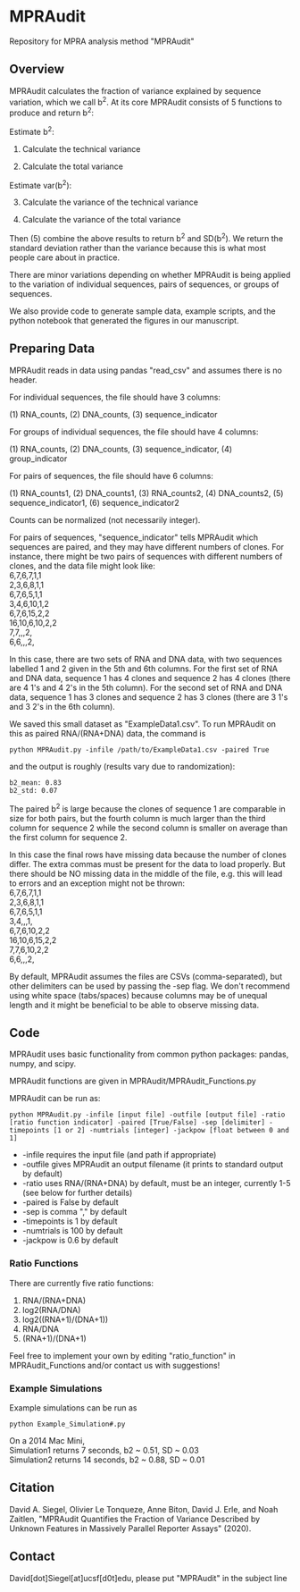 # MPRAudit
Repository for MPRA analysis method "MPRAudit"

## Overview
MPRAudit calculates the fraction of variance explained by sequence variation, which we call b<sup>2</sup>.  At its core MPRAudit consists of 5 functions to produce and return b<sup>2</sup>:

Estimate b<sup>2</sup>:

1. Calculate the technical variance

2. Calculate the total variance

Estimate var(b<sup>2</sup>):

3. Calculate the variance of the technical variance

4. Calculate the variance of the total variance

Then (5) combine the above results to return b<sup>2</sup> and SD(b<sup>2</sup>).  We return the standard deviation rather than the variance because this is what most people care about in practice.

There are minor variations depending on whether MPRAudit is being applied to the variation of individual sequences, pairs of sequences, or groups of sequences.

We also provide code to generate sample data, example scripts, and the python notebook that generated the figures in our manuscript.


## Preparing Data
MPRAudit reads in data using pandas "read_csv" and assumes there is no header.

For individual sequences, the file should have 3 columns: 

(1) RNA_counts, (2) DNA_counts, (3) sequence_indicator

For groups of individual sequences, the file should have 4 columns: 

(1) RNA_counts, (2) DNA_counts, (3) sequence_indicator, (4) group_indicator

For pairs of sequences, the file should have 6 columns: 

(1) RNA_counts1, (2) DNA_counts1, (3) RNA_counts2, (4) DNA_counts2, (5) sequence_indicator1, (6) sequence_indicator2

Counts can be normalized (not necessarily integer).

For pairs of sequences, "sequence_indicator" tells MPRAudit which sequences are paired, and they may have different numbers of clones.  For instance, there might be two pairs of sequences with different numbers of clones, and the data file might look like:\
6,7,6,7,1,1\
2,3,6,8,1,1\
6,7,6,5,1,1\
3,4,6,10,1,2\
6,7,6,15,2,2\
16,10,6,10,2,2\
7,7,,,2,\
6,6,,,2,

In this case, there are two sets of RNA and DNA data, with two sequences labelled 1 and 2 given in the 5th and 6th columns.  For the first set of RNA and DNA data, sequence 1 has 4 clones and sequence 2 has 4 clones (there are 4 1's and 4 2's in the 5th column).  For the second set of RNA and DNA data, sequence 1 has 3 clones and sequence 2 has 3 clones (there are 3 1's and 3 2's in the 6th column).

We saved this small dataset as "ExampleData1.csv".  To run MPRAudit on this as paired RNA/(RNA+DNA) data, the command is
```
python MPRAudit.py -infile /path/to/ExampleData1.csv -paired True
```
and the output is roughly (results vary due to randomization):
```
b2_mean: 0.83
b2_std: 0.07
```

The paired b<sup>2</sup> is large because the clones of sequence 1 are comparable in size for both pairs, but the fourth column is much larger than the third column for sequence 2 while the second column is smaller on average than the first column for sequence 2.


In this case the final rows have missing data because the number of clones differ.  The extra commas must be present for the data to load properly.  But there should be NO missing data in the middle of the file, e.g. this will lead to errors and an exception might not be thrown:\
6,7,6,7,1,1\
2,3,6,8,1,1\
6,7,6,5,1,1\
3,4,,,1,\
6,7,6,10,2,2\
16,10,6,15,2,2\
7,7,6,10,2,2\
6,6,,,2,




By default, MPRAudit assumes the files are CSVs (comma-separated), but other delimiters can be used by passing the -sep flag.  We don't recommend using white space (tabs/spaces) because columns may be of unequal length and it might be beneficial to be able to observe missing data.

## Code
MPRAudit uses basic functionality from common python packages: pandas, numpy, and scipy.

MPRAudit functions are given in MPRAudit/MPRAudit_Functions.py

MPRAudit can be run as:

```
python MPRAudit.py -infile [input file] -outfile [output file] -ratio [ratio function indicator] -paired [True/False] -sep [delimiter] -timepoints [1 or 2] -numtrials [integer] -jackpow [float between 0 and 1]
```

* -infile requires the input file (and path if appropriate)
* -outfile gives MPRAudit an output filename (it prints to standard output by default)
* -ratio uses RNA/(RNA+DNA) by default, must be an integer, currently 1-5 (see below for further details)
* -paired is False by default
* -sep is comma "," by default
* -timepoints is 1 by default
* -numtrials is 100 by default
* -jackpow is 0.6 by default

### Ratio Functions
There are currently five ratio functions:
1. RNA/(RNA+DNA)
2. log2(RNA/DNA)
3. log2((RNA+1)/(DNA+1))
4. RNA/DNA
5. (RNA+1)/(DNA+1)

Feel free to implement your own by editing "ratio_function" in MPRAudit_Functions and/or contact us with suggestions!


### Example Simulations

Example simulations can be run as

```
python Example_Simulation#.py
```

On a 2014 Mac Mini,\
Simulation1 returns 7 seconds, b2 ~ 0.51, SD ~ 0.03\
Simulation2 returns 14 seconds, b2 ~ 0.88, SD ~ 0.01

## Citation
David A. Siegel, Olivier Le Tonqueze, Anne Biton, David J. Erle, and Noah Zaitlen, "MPRAudit Quantifies the Fraction of Variance Described by Unknown Features in Massively Parallel Reporter Assays" (2020).

## Contact
David[dot]Siegel[at]ucsf[d0t]edu, please put "MPRAudit" in the subject line
